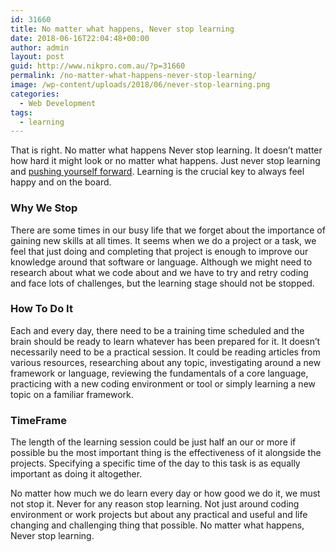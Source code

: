 ```yaml
---
id: 31660
title: No matter what happens, Never stop learning
date: 2018-06-16T22:04:48+00:00
author: admin
layout: post
guid: http://www.nikpro.com.au/?p=31660
permalink: /no-matter-what-happens-never-stop-learning/
image: /wp-content/uploads/2018/06/never-stop-learning.png
categories:
  - Web Development
tags:
  - learning
---
```

That is right. No matter what happens Never stop learning. It doesn&#8217;t matter how hard it might look or no matter what happens. Just never stop learning and [pushing yourself forward](http://www.nikpro.com.au/frustration-and-tiredness-is-your-enemy-to-improve-your-skills-and-grow/). Learning is the crucial key to always feel happy and on the board.

### Why We Stop

There are some times in our busy life that we forget about the importance of gaining new skills at all times. It seems when we do a project or a task, we feel that just doing and completing that project is enough to improve our knowledge around that software or language. Although we might need to research about what we code about and we have to try and retry coding and face lots of challenges, but the learning stage should not be stopped.

### How To Do It

Each and every day, there need to be a training time scheduled and the brain should be ready to learn whatever has been prepared for it. It doesn&#8217;t necessarily need to be a practical session. It could be reading articles from various resources, researching about any topic, investigating around a new framework or language, reviewing the fundamentals of a core language, practicing with a new coding environment or tool or simply learning a new topic on a familiar framework.

### TimeFrame

The length of the learning session could be just half an our or more if possible bu the most important thing is the effectiveness of it alongside the projects. Specifying a specific time of the day to this task is as equally important as doing it altogether.

No matter how much we do learn every day or how good we do it, we must not stop it. Never for any reason stop learning. Not just around coding environment or work projects but about any practical and useful and life changing and challenging thing that possible. No matter what happens, Never stop learning.

&nbsp;